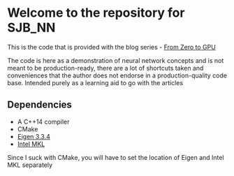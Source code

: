 # Welcome to the repository for SJB_NN

This is the code that is provided with the blog series - [From Zero to GPU](https://www.nomadic-hacker.com/post/sjb_nn_1/)

The code is here as a demonstration of neural network concepts and is not meant to be production-ready, there are a lot of shortcuts taken and conveniences that the author does not endorse in a production-quality code base. Intended purely as a learning aid to go with the articles

## Dependencies

* A C++14 compiler
* CMake
* [Eigen 3.3.4](http://eigen.tuxfamily.org/index.php?title=Main_Page)
* [Intel MKL](https://software.intel.com/en-us/mkl)

Since I suck with CMake, you will have to set the location of Eigen and Intel MKL separately
